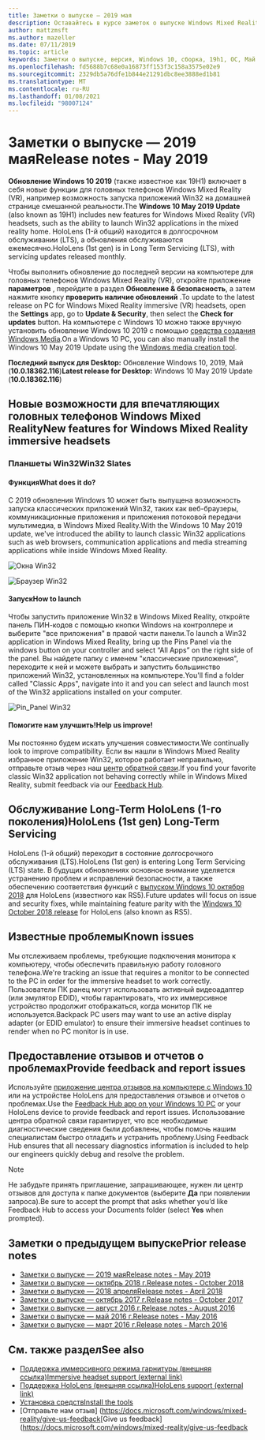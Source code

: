 ```yaml
---
title: Заметки о выпуске — 2019 мая
description: Оставайтесь в курсе заметок о выпуске Windows Mixed Reality для Windows 10, возможно, 2019 или 19H1 Update.
author: mattzmsft
ms.author: mazeller
ms.date: 07/11/2019
ms.topic: article
keywords: Заметки о выпуске, версия, Windows 10, сборка, 19h1, ОС, Май 2019
ms.openlocfilehash: fd5688b7c68e0a16873ff153f3c158a3575e02e9
ms.sourcegitcommit: 2329db5a76dfe1b844e21291dbc8ee3888ed1b81
ms.translationtype: MT
ms.contentlocale: ru-RU
ms.lasthandoff: 01/08/2021
ms.locfileid: "98007124"
---
```

# <a name="release-notes---may-2019"></a><span data-ttu-id="46f0c-104">Заметки о выпуске — 2019 мая</span><span class="sxs-lookup"><span data-stu-id="46f0c-104">Release notes - May 2019</span></span>

<span data-ttu-id="46f0c-105">**Обновление Windows 10 2019** (также известное как 19H1) включает в себя новые функции для головных телефонов Windows Mixed Reality (VR), например возможность запуска приложений Win32 на домашней странице смешанной реальности.</span><span class="sxs-lookup"><span data-stu-id="46f0c-105">The **Windows 10 May 2019 Update** (also known as 19H1) includes new features for Windows Mixed Reality (VR) headsets, such as the ability to launch Win32 applications in the mixed reality home.</span></span> <span data-ttu-id="46f0c-106">HoloLens (1-й общий) находится в долгосрочном обслуживании (LTS), а обновления обслуживаются ежемесячно.</span><span class="sxs-lookup"><span data-stu-id="46f0c-106">HoloLens (1st gen) is in Long Term Servicing (LTS), with servicing updates released monthly.</span></span>

<span data-ttu-id="46f0c-107">Чтобы выполнить обновление до последней версии на компьютере для головных телефонов Windows Mixed Reality (VR), откройте приложение **параметров** , перейдите в раздел **Обновление & безопасность**, а затем нажмите кнопку **проверить наличие обновлений** .</span><span class="sxs-lookup"><span data-stu-id="46f0c-107">To update to the latest release on PC for Windows Mixed Reality immersive (VR) headsets, open the **Settings** app, go to **Update & Security**, then select the **Check for updates** button.</span></span> <span data-ttu-id="46f0c-108">На компьютере с Windows 10 можно также вручную установить обновление Windows 10 2019 с помощью [средства создания Windows Media](https://www.microsoft.com/software-download/windows10).</span><span class="sxs-lookup"><span data-stu-id="46f0c-108">On a Windows 10 PC, you can also manually install the Windows 10 May 2019 Update using the [Windows media creation tool](https://www.microsoft.com/software-download/windows10).</span></span>

<span data-ttu-id="46f0c-109">**Последний выпуск для Desktop:** Обновление Windows 10, 2019, Май (**10.0.18362.116**)</span><span class="sxs-lookup"><span data-stu-id="46f0c-109">**Latest release for Desktop:** Windows 10 May 2019 Update (**10.0.18362.116**)</span></span><br>

## <a name="new-features-for-windows-mixed-reality-immersive-headsets"></a><span data-ttu-id="46f0c-110">Новые возможности для впечатляющих головных телефонов Windows Mixed Reality</span><span class="sxs-lookup"><span data-stu-id="46f0c-110">New features for Windows Mixed Reality immersive headsets</span></span>

### <a name="win32-slates"></a><span data-ttu-id="46f0c-111">Планшеты Win32</span><span class="sxs-lookup"><span data-stu-id="46f0c-111">Win32 Slates</span></span>

#### <a name="what-does-it-do"></a><span data-ttu-id="46f0c-112">Функция</span><span class="sxs-lookup"><span data-stu-id="46f0c-112">What does it do?</span></span> 
<span data-ttu-id="46f0c-113">С 2019 обновления Windows 10 может быть выпущена возможность запуска классических приложений Win32, таких как веб-браузеры, коммуникационные приложения и приложения потоковой передачи мультимедиа, в Windows Mixed Reality.</span><span class="sxs-lookup"><span data-stu-id="46f0c-113">With the Windows 10 May 2019 update, we've introduced the ability to launch classic Win32 applications such as web browsers, communication applications and media streaming applications while inside Windows Mixed Reality.</span></span> 

![Окна Win32](images/mr-win32-slates-1.png)

![Браузер Win32](images/mr-win32-slates-2.png)

#### <a name="how-to-launch"></a><span data-ttu-id="46f0c-116">Запуск</span><span class="sxs-lookup"><span data-stu-id="46f0c-116">How to launch</span></span>
<span data-ttu-id="46f0c-117">Чтобы запустить приложение Win32 в Windows Mixed Reality, откройте панель ПИН-кодов с помощью кнопки Windows на контроллере и выберите "все приложения" в правой части панели.</span><span class="sxs-lookup"><span data-stu-id="46f0c-117">To launch a Win32 application in Windows Mixed Reality, bring up the Pins Panel via the windows button on your controller and select “All Apps” on the right side of the panel.</span></span>  <span data-ttu-id="46f0c-118">Вы найдете папку с именем "классические приложения", переходите к ней и можете выбрать и запустить большинство приложений Win32, установленных на компьютере.</span><span class="sxs-lookup"><span data-stu-id="46f0c-118">You'll find a folder called "Classic Apps", navigate into it and you can select and launch most of the Win32 applications installed on your computer.</span></span>

![Pin_Panel Win32](images/mr-win32-slates-pinspanel.png)

#### <a name="help-us-improve"></a><span data-ttu-id="46f0c-120">Помогите нам улучшить!</span><span class="sxs-lookup"><span data-stu-id="46f0c-120">Help us improve!</span></span>
<span data-ttu-id="46f0c-121">Мы постоянно будем искать улучшения совместимости.</span><span class="sxs-lookup"><span data-stu-id="46f0c-121">We continually look to improve compatibility.</span></span>  <span data-ttu-id="46f0c-122">Если вы нашли в Windows Mixed Reality избранное приложение Win32, которое работает неправильно, отправьте отзыв через наш [центр обратной связи](https://support.microsoft.com//help/4021566/windows-10-send-feedback-to-microsoft-with-feedback-hub).</span><span class="sxs-lookup"><span data-stu-id="46f0c-122">If you find your favorite classic Win32 application not behaving correctly while in Windows Mixed Reality, submit feedback via our [Feedback Hub](https://support.microsoft.com//help/4021566/windows-10-send-feedback-to-microsoft-with-feedback-hub).</span></span>

## <a name="hololens-1st-gen-long-term-servicing"></a><span data-ttu-id="46f0c-123">Обслуживание Long-Term HoloLens (1-го поколения)</span><span class="sxs-lookup"><span data-stu-id="46f0c-123">HoloLens (1st gen) Long-Term Servicing</span></span>

<span data-ttu-id="46f0c-124">HoloLens (1-й общий) переходит в состояние долгосрочного обслуживания (LTS).</span><span class="sxs-lookup"><span data-stu-id="46f0c-124">HoloLens (1st gen) is entering Long Term Servicing (LTS) state.</span></span> <span data-ttu-id="46f0c-125">В будущих обновлениях основное внимание уделяется устранению проблем и исправлений безопасности, а также обеспечению соответствия функций с [выпуском Windows 10 октября 2018](release-notes-october-2018.md) для HoloLens (известного как RS5).</span><span class="sxs-lookup"><span data-stu-id="46f0c-125">Future updates will focus on issue and security fixes, while maintaining feature parity with the [Windows 10 October 2018 release](release-notes-october-2018.md) for HoloLens (also known as RS5).</span></span> 

## <a name="known-issues"></a><span data-ttu-id="46f0c-126">Известные проблемы</span><span class="sxs-lookup"><span data-stu-id="46f0c-126">Known issues</span></span>

<span data-ttu-id="46f0c-127">Мы отслеживаем проблемы, требующие подключения монитора к компьютеру, чтобы обеспечить правильную работу головного телефона.</span><span class="sxs-lookup"><span data-stu-id="46f0c-127">We're tracking an issue that requires a monitor to be connected to the PC in order for the immersive headset to work correctly.</span></span> <span data-ttu-id="46f0c-128">Пользователи ПК ранец могут использовать активный видеоадаптер (или эмулятор EDID), чтобы гарантировать, что их иммерсивное устройство продолжит отображаться, когда монитор ПК не используется.</span><span class="sxs-lookup"><span data-stu-id="46f0c-128">Backpack PC users may want to use an active display adapter (or EDID emulator) to ensure their immersive headset continues to render when no PC monitor is in use.</span></span> 

## <a name="provide-feedback-and-report-issues"></a><span data-ttu-id="46f0c-129">Предоставление отзывов и отчетов о проблемах</span><span class="sxs-lookup"><span data-stu-id="46f0c-129">Provide feedback and report issues</span></span>

<span data-ttu-id="46f0c-130">Используйте [приложение центра отзывов на компьютере с Windows 10](https://docs.microsoft.com/windows/mixed-reality/give-us-feedback) или на устройстве HoloLens для предоставления отзывов и отчетов о проблемах.</span><span class="sxs-lookup"><span data-stu-id="46f0c-130">Use the [Feedback Hub app on your Windows 10 PC](https://docs.microsoft.com/windows/mixed-reality/give-us-feedback) or your HoloLens device to provide feedback and report issues.</span></span> <span data-ttu-id="46f0c-131">Использование центра обратной связи гарантирует, что все необходимые диагностические сведения были добавлены, чтобы помочь нашим специалистам быстро отладить и устранить проблему.</span><span class="sxs-lookup"><span data-stu-id="46f0c-131">Using Feedback Hub ensures that all necessary diagnostics information is included to help our engineers quickly debug and resolve the problem.</span></span>

>[!NOTE]
><span data-ttu-id="46f0c-132">Не забудьте принять приглашение, запрашивающее, нужен ли центр отзывов для доступа к папке документов (выберите **Да** при появлении запроса).</span><span class="sxs-lookup"><span data-stu-id="46f0c-132">Be sure to accept the prompt that asks whether you’d like Feedback Hub to access your Documents folder (select **Yes** when prompted).</span></span>

## <a name="prior-release-notes"></a><span data-ttu-id="46f0c-133">Заметки о предыдущем выпуске</span><span class="sxs-lookup"><span data-stu-id="46f0c-133">Prior release notes</span></span>

* [<span data-ttu-id="46f0c-134">Заметки о выпуске — 2019 мая</span><span class="sxs-lookup"><span data-stu-id="46f0c-134">Release notes - May 2019</span></span>](release-notes-may-2019.md)
* [<span data-ttu-id="46f0c-135">Заметки о выпуске — октябрь 2018 г.</span><span class="sxs-lookup"><span data-stu-id="46f0c-135">Release notes - October 2018</span></span>](release-notes-october-2018.md)
* [<span data-ttu-id="46f0c-136">Заметки о выпуске — 2018 апреля</span><span class="sxs-lookup"><span data-stu-id="46f0c-136">Release notes - April 2018</span></span>](release-notes-april-2018.md)
* [<span data-ttu-id="46f0c-137">Заметки о выпуске — октябрь 2017 г.</span><span class="sxs-lookup"><span data-stu-id="46f0c-137">Release notes - October 2017</span></span>](release-notes-october-2017.md)
* [<span data-ttu-id="46f0c-138">Заметки о выпуске — август 2016 г.</span><span class="sxs-lookup"><span data-stu-id="46f0c-138">Release notes - August 2016</span></span>](release-notes-august-2016.md)
* [<span data-ttu-id="46f0c-139">Заметки о выпуске — май 2016 г.</span><span class="sxs-lookup"><span data-stu-id="46f0c-139">Release notes - May 2016</span></span>](release-notes-may-2016.md)
* [<span data-ttu-id="46f0c-140">Заметки о выпуске — март 2016 г.</span><span class="sxs-lookup"><span data-stu-id="46f0c-140">Release notes - March 2016</span></span>](release-notes-march-2016.md)

## <a name="see-also"></a><span data-ttu-id="46f0c-141">См. также раздел</span><span class="sxs-lookup"><span data-stu-id="46f0c-141">See also</span></span>
* [<span data-ttu-id="46f0c-142">Поддержка иммерсивного режима гарнитуры (внешняя ссылка)</span><span class="sxs-lookup"><span data-stu-id="46f0c-142">Immersive headset support (external link)</span></span>](https://docs.microsoft.com/windows/mixed-reality/enthusiast-guide/troubleshooting-windows-mixed-reality)
* [<span data-ttu-id="46f0c-143">Поддержка HoloLens (внешняя ссылка)</span><span class="sxs-lookup"><span data-stu-id="46f0c-143">HoloLens support (external link)</span></span>](https://support.microsoft.com/products/hololens)
* [<span data-ttu-id="46f0c-144">Установка средств</span><span class="sxs-lookup"><span data-stu-id="46f0c-144">Install the tools</span></span>](https://docs.microsoft.com/windows/mixed-reality/develop/install-the-tools)
* <span data-ttu-id="46f0c-145">[Отправьте нам отзыв] (https://docs.microsoft.com/windows/mixed-reality/give-us-feedback</span><span class="sxs-lookup"><span data-stu-id="46f0c-145">[Give us feedback](https://docs.microsoft.com/windows/mixed-reality/give-us-feedback</span></span>

